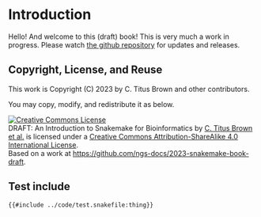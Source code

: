 # Introduction

Hello! And welcome to this (draft) book! This is very much a work in
progress.  Please watch
[the github repository](https://github.com/ngs-docs/2023-snakemake-book-draft)
for updates and releases.

## Copyright, License, and Reuse

This work is Copyright (C) 2023 by C. Titus Brown and other contributors.

You may copy, modify, and redistribute it as below.

<a rel="license" href="http://creativecommons.org/licenses/by-sa/4.0/"><img alt="Creative Commons License" style="border-width:0" src="https://i.creativecommons.org/l/by-sa/4.0/88x31.png" /></a><br /><span xmlns:dct="http://purl.org/dc/terms/" href="http://purl.org/dc/dcmitype/Text" property="dct:title" rel="dct:type">DRAFT: An Introduction to Snakemake for Bioinformatics</span> by <a xmlns:cc="http://creativecommons.org/ns#" href="https://github.com/ngs-docs/2023-snakemake-book-draft" property="cc:attributionName" rel="cc:attributionURL">C. Titus Brown et al.</a> is licensed under a <a rel="license" href="http://creativecommons.org/licenses/by-sa/4.0/">Creative Commons Attribution-ShareAlike 4.0 International License</a>.<br />Based on a work at <a xmlns:dct="http://purl.org/dc/terms/" href="https://github.com/ngs-docs/2023-snakemake-book-draft" rel="dct:source">https://github.com/ngs-docs/2023-snakemake-book-draft</a>.

## Test include

```python=
{{#include ../code/test.snakefile:thing}}
```
